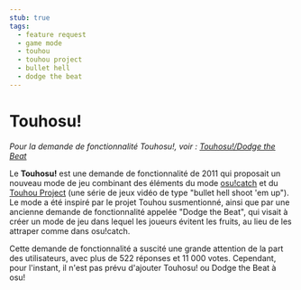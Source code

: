 ```yaml
---
stub: true
tags:
  - feature request
  - game mode
  - touhou
  - touhou project
  - bullet hell
  - dodge the beat
---
```


# Touhosu!

*Pour la demande de fonctionnalité Touhosu!, voir : [Touhosu!/Dodge the Beat](https://osu.ppy.sh/community/forums/topics/19307)*

Le **Touhosu!** est une demande de fonctionnalité de 2011 qui proposait un nouveau mode de jeu combinant des éléments du mode [osu!catch](/wiki/Game_mode/osu!catch) et du [Touhou Project](https://fr.wikipedia.org/wiki/Touhou_Project "Wikipédia") (une série de jeux vidéo de type "bullet hell shoot 'em up"). Le mode a été inspiré par le projet Touhou susmentionné, ainsi que par une ancienne demande de fonctionnalité appelée "Dodge the Beat", qui visait à créer un mode de jeu dans lequel les joueurs évitent les fruits, au lieu de les attraper comme dans osu!catch.

Cette demande de fonctionnalité a suscité une grande attention de la part des utilisateurs, avec plus de 522 réponses et 11 000 votes. Cependant, pour l'instant, il n'est pas prévu d'ajouter Touhosu! ou Dodge the Beat à osu!
